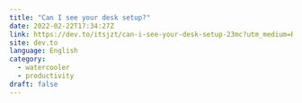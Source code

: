 ```yaml
---
title: "Can I see your desk setup?"
date: 2022-02-22T17:34:27Z
link: https://dev.to/itsjzt/can-i-see-your-desk-setup-23mc?utm_medium=RSS&utm_source=news.12bit.vn
site: dev.to
language: English
category:
  - watercooler
  - productivity
draft: false
---
```

